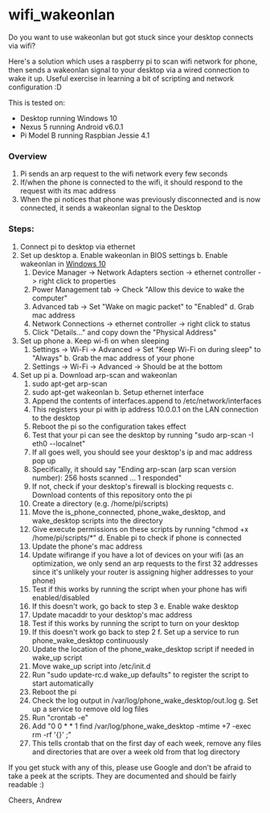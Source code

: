 # wifi_wakeonlan

Do you want to use wakeonlan but got stuck since your desktop connects via wifi?

Here's a solution which uses a raspberry pi to scan wifi network for phone, then sends a wakeonlan signal to your desktop via a wired connection to wake it up.  Useful exercise in learning a bit of scripting and network configuration :D

This is tested on:
* Desktop running Windows 10
* Nexus 5 running Android v6.0.1
* Pi Model B running Raspbian Jessie 4.1

### Overview
1. Pi sends an arp request to the wifi network every few seconds
2. If/when the phone is connected to the wifi, it should respond to the request with its mac address
3. When the pi notices that phone was previously disconnected and is now connected, it sends a wakeonlan signal to the Desktop

### Steps:
1. Connect pi to desktop via ethernet
2. Set up desktop
  a. Enable wakeonlan in BIOS settings
  b. Enable wakeonlan in [Windows 10](http://www.groovypost.com/howto/enable-wake-on-lan-windows-10/)
    1. Device Manager -> Network Adapters section -> ethernet controller -> right click to properties
    2. Power Management tab -> Check "Allow this device to wake the computer"
    3. Advanced tab -> Set "Wake on magic packet" to "Enabled"
  d. Grab mac address
    1. Network Connections -> ethernet controller -> right click to status
    2. Click "Details..." and copy down the "Physical Address"
3. Set up phone
  a. Keep wi-fi on when sleeping
    1. Settings -> Wi-Fi -> Advanced -> Set "Keep Wi-Fi on during sleep" to "Always"
  b. Grab the mac address of your phone
    1. Settings -> Wi-Fi -> Advanced -> Should be at the bottom
4. Set up pi
  a. Download arp-scan and wakeonlan
    1. sudo apt-get arp-scan
    2. sudo apt-get wakeonlan
  b. Setup ethernet interface
    1. Append the contents of interfaces.append to /etc/network/interfaces
    2. This registers your pi with ip address 10.0.0.1 on the LAN connection to the desktop
    3. Reboot the pi so the configuration takes effect
    4. Test that your pi can see the desktop by running "sudo arp-scan -I eth0 --localnet"
    5. If all goes well, you should see your desktop's ip and mac address pop up
    6. Specifically, it should say "Ending arp-scan (arp scan version number): 256 hosts scanned ... 1 responded"
    7. If not, check if your desktop's firewall is blocking requests
  c. Download contents of this repository onto the pi
    1. Create a directory (e.g. /home/pi/scripts)
    2. Move the is_phone_connected, phone_wake_desktop, and wake_desktop scripts into the directory
    3. Give execute permissions on these scripts by running "chmod +x /home/pi/scripts/*"
  d. Enable pi to check if phone is connected
    1. Update the phone's mac address
    2. Update wifirange if you have a lot of devices on your wifi (as an optimization, we only send an arp requests to the first 32 addresses since it's unlikely your router is assigning higher addresses to your phone)
    3. Test if this works by running the script when your phone has wifi enabled/disabled
    4. If this doesn't work, go back to step 3
  e. Enable wake desktop
    1. Update macaddr to your desktop's mac address
    2. Test if this works by running the script to turn on your desktop
    3. If this doesn't work go back to step 2
  f. Set up a service to run phone_wake_desktop continuously
    1. Update the location of the phone_wake_desktop script if needed in wake_up script
    2. Move wake_up script into /etc/init.d
    3. Run "sudo update-rc.d wake_up defaults" to register the script to start automatically
    4. Reboot the pi
    5. Check the log output in /var/log/phone_wake_desktop/out.log
  g. Set up a service to remove old log files
    1. Run "crontab -e"
    2. Add "0 0 * * 1 find /var/log/phone_wake_desktop -mtime +7 -exec rm -rf '{}' \;"
    3. This tells crontab that on the first day of each week, remove any files and directories that are over a week old from that log directory

If you get stuck with any of this, please use Google and don't be afraid to take a peek at the scripts.  They are documented and should be fairly readable :)

Cheers,
Andrew
